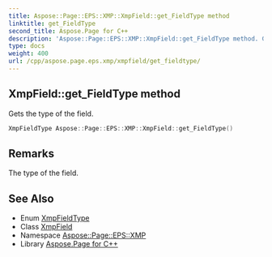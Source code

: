```yaml
---
title: Aspose::Page::EPS::XMP::XmpField::get_FieldType method
linktitle: get_FieldType
second_title: Aspose.Page for C++
description: 'Aspose::Page::EPS::XMP::XmpField::get_FieldType method. Gets the type of the field in C++.'
type: docs
weight: 400
url: /cpp/aspose.page.eps.xmp/xmpfield/get_fieldtype/
---
```

## XmpField::get_FieldType method


Gets the type of the field.

```cpp
XmpFieldType Aspose::Page::EPS::XMP::XmpField::get_FieldType()
```

## Remarks


The type of the field.
## See Also

* Enum [XmpFieldType](../../xmpfieldtype/)
* Class [XmpField](../)
* Namespace [Aspose::Page::EPS::XMP](../../)
* Library [Aspose.Page for C++](../../../)
